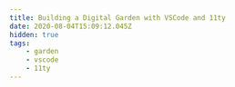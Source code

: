 ```yaml
---
title: Building a Digital Garden with VSCode and 11ty
date: 2020-08-04T15:09:12.045Z
hidden: true
tags: 
    - garden
    - vscode
    - 11ty
---
```

